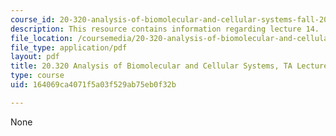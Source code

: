 ```yaml
---
course_id: 20-320-analysis-of-biomolecular-and-cellular-systems-fall-2012
description: This resource contains information regarding lecture 14.
file_location: /coursemedia/20-320-analysis-of-biomolecular-and-cellular-systems-fall-2012/164069ca4071f5a03f529ab75eb0f32b_MIT20_320F12_Lecture14.pdf
file_type: application/pdf
layout: pdf
title: 20.320 Analysis of Biomolecular and Cellular Systems, TA Lecture Note 14
type: course
uid: 164069ca4071f5a03f529ab75eb0f32b

---
```

None